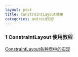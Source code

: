 ```yaml
---
layout: post
title: ConstraintLayout使用
categories: android知识
---
```


### 1 ConstraintLayout 使用教程 ###

[ConstraintLayout各种居中的实现](http://www.jcodecraeer.com/a/anzhuokaifa/androidkaifa/2017/1021/8629.html)  



